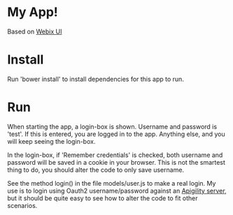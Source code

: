 My App!
================

Based on [Webix UI](http://webix.com)

Install
=======

Run 'bower install' to install dependencies for this app to run.

Run
===

When starting the app, a login-box is shown. Username and password is 'test'.
If this is entered, you are logged in to the app. Anything else, and you will keep seeing the login-box.

In the login-box, if 'Remember credentials' is checked, both username and password will be saved in a cookie in your browser. This is not the smartest thing to do, you should alter the code to only save username.

See the method login() in the file models/user.js to make a real login.
My use is to login using Oauth2 username/password against an [Apigility server](http://apigility.org), but it should be quite easy to see how to alter the code to fit other scenarios.

